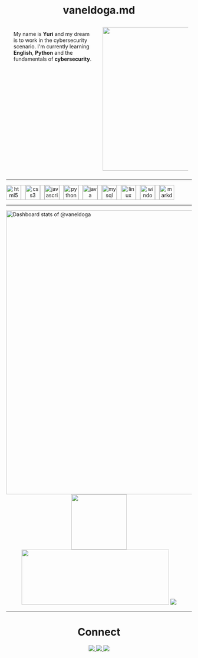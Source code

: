 <h1 align="center">  vaneldoga.md </h1>

<div style="display:flex; ">
  <div style="border:5px; width: 50%; border-box;  padding: 20px;">
    My name is <b>Yuri</b> and my dream is to work in the cybersecurity scenario. I'm currently learning <b>English</b>, <b>Python</b> and the fundamentals of <b>cybersecurity</b>.
  </div>
  <div style="border:5px; width: 50%; box-sizing: border-box;  padding: 10px;">
    <img src="https://s1.zerochan.net/Okabe.Rintarou.600.523504.jpg" align="right" width="390">
  </div>
</div>



---

<div align="center" style="display:flex; align:center;"> <!-- Tecnologias -->
  <img src="https://cdn.jsdelivr.net/gh/devicons/devicon/icons/html5/html5-original.svg" height="40" alt="html5 logo"  />
  <img width="12" />
  <img src="https://cdn.jsdelivr.net/gh/devicons/devicon/icons/css3/css3-original.svg" height="40" alt="css3 logo"  />
  <img width="12" />
  <img src="https://cdn.jsdelivr.net/gh/devicons/devicon/icons/javascript/javascript-original.svg" height="40" alt="javascript logo"  />
  <img width="12" />
  <img src="https://cdn.jsdelivr.net/gh/devicons/devicon/icons/python/python-original.svg" height="40" alt="python logo"  />
  <img width="12" />
  <img src="https://cdn.jsdelivr.net/gh/devicons/devicon/icons/java/java-original.svg" height="40" alt="java logo"  />
  <img width="12" />
  <img src="https://cdn.jsdelivr.net/gh/devicons/devicon/icons/mysql/mysql-original.svg" height="40" alt="mysql logo"  />
  <img width="12" />
  <img src="https://cdn.jsdelivr.net/gh/devicons/devicon/icons/linux/linux-original.svg" height="40" alt="linux logo"  />
  <img width="12" />
  <img src="https://cdn.jsdelivr.net/gh/devicons/devicon/icons/windows8/windows8-original.svg" height="40" alt="windows8 logo"  />
  <img width="12" />
  <img src="https://cdn.jsdelivr.net/gh/devicons/devicon/icons/markdown/markdown-original.svg" height="40" alt="markdown logo"  />
</div>

---
<div>
<p align="center"> <!-- estatísticas -->

<a href="https://next.ossinsight.io/widgets/official/compose-user-dashboard-stats?user_id=112524662" target="_blank" style="display: block" align="left">
  <picture>
    <source media="(prefers-color-scheme: dark)" srcset="https://next.ossinsight.io/widgets/official/compose-user-dashboard-stats/thumbnail.png?user_id=112524662&image_size=auto&color_scheme=dark" width="700" height="auto">
    <img alt="Dashboard stats of @vaneldoga" src="https://next.ossinsight.io/widgets/official/compose-user-dashboard-stats/thumbnail.png?user_id=112524662&image_size=auto&color_scheme=light" width="771" height="auto">
  </picture>
</a>
<img src="https://github-readme-stats.vercel.app/api/top-langs/?username=vaneldoga&theme=tokyonight&hide_border=true&include_all_commits=false&count_private=false&layout=compact" height="150">
  <img src="https://github-readme-streak-stats.herokuapp.com?user=vaneldoga&theme=tokyonight&hide_border=true" width="400" height="150">
   <img src="https://github-contributor-stats.vercel.app/api?username=vaneldoga&limit=5&theme=tokyonight&combine_all_yearly_contributions=true&hide_border=true">
</p>
</div>

---

<div align="center"> <!-- social -->
    <h1 align="center">Connect</h1>
    <a href="https://linkedin.com/in/yuri-delgado/">
    <img src="https://img.shields.io/badge/LinkedIn-%230077B5.svg?logo=linkedin&logoColor=white">
    </a>
    <a href="https://instagram.com/vanel___y">
    <img src="https://img.shields.io/badge/Instagram-%23E4405F.svg?logo=Instagram&logoColor=white">
    </a>
    <a href="https://twitter.com/vanel___y">
    <img src="https://img.shields.io/badge/Twitter-%231DA1F2.svg?logo=Twitter&logoColor=white">
    </a>    
</div>

